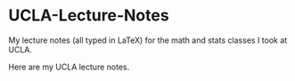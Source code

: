 # UCLA-Lecture-Notes
My lecture notes (all typed in LaTeX) for the math and stats classes I took at UCLA.

Here are my UCLA lecture notes.
